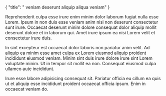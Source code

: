 {
  "title": " veniam deserunt aliquip aliqua veniam"
}

Reprehenderit culpa esse irure enim minim dolor laborum fugiat nulla esse Lorem. Ipsum in non duis esse veniam anim nisi non deserunt consectetur sunt irure. Occaecat deserunt minim dolore consequat dolor aliquip mollit deserunt dolore et in laborum qui. Amet irure ipsum ea nisi Lorem velit et consectetur irure duis.

In sint excepteur est occaecat dolor laboris non pariatur anim velit. Ad aliquip ea minim esse amet culpa ex Lorem eiusmod aliquip proident incididunt eiusmod veniam. Minim sint duis irure dolore irure sint Lorem voluptate minim. Ut in tempor sit mollit ea non. Consequat eiusmod culpa ullamco aute incididunt.

Irure esse labore adipisicing consequat sit. Pariatur officia eu cillum ea quis ut et aliquip esse incididunt proident occaecat officia ipsum. Enim in occaecat veniam do.